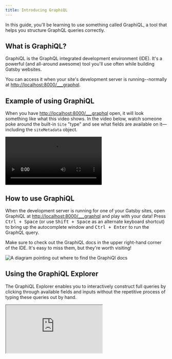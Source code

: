 ```yaml
---
title: Introducing GraphiQL
---
```


In this guide, you'll be learning to use something called GraphiQL, a tool that helps you structure GraphQL queries correctly.

## What is GraphiQL?

GraphiQL is the GraphQL integrated development environment (IDE). It's a powerful (and all-around awesome) tool
you'll use often while building Gatsby websites.

You can access it when your site's development server is running--normally at
<http://localhost:8000/___graphql>.

## Example of using GraphiQL

When you have <http://localhost:8000/___graphql> open, it will look something like what this video shows. In the video below, watch someone poke around the built-in `Site` "type" and see what fields are available
on it—including the `siteMetadata` object.

<video controls="controls" autoplay="true" loop="true">
  <source type="video/mp4" src="/graphiql-explore.mp4"></source>
  <p>Your browser does not support the video element.</p>
</video>

## How to use GraphiQL

When the development server is running for one of your Gatsby sites, open GraphiQL at <http://localhost:8000/___graphql> and play with your data! Press <kbd>Ctrl + Space</kbd> (or use <kbd>Shift + Space</kbd> as an alternate keyboard shortcut) to bring up the autocomplete window and <kbd>Ctrl + Enter</kbd> to run the GraphQL query.

Make sure to check out the GraphiQL docs in the upper right-hand corner of the IDE. It's easy to miss them, but they're worth visiting!

![A diagram pointing out where to find the GraphiQl docs](images/graphiql-docs.png)

## Using the GraphiQL Explorer

The GraphiQL Explorer enables you to interactively construct full queries by clicking through available fields and inputs without the repetitive process of typing these queries out by hand.

<iframe class="egghead-video" width={600} height={348} src="https://egghead.io/lessons/gatsby-build-a-graphql-query-using-gatsby-s-graphiql-explorer/embed" title="Video: Build a GraphQL Query using Gatsby’s GraphiQL Explorer" />

Video hosted on [egghead.io][egghead].

[egghead]: https://egghead.io/lessons/gatsby-build-a-graphql-query-using-gatsby-s-graphiql-explorer

## Other resources

- See [Tutorial Part 5: Source Plugins](/tutorial/part-five/) for a more complete example of using GraphiQL
- See the [README for GraphiQL](https://github.com/graphql/graphiql)
